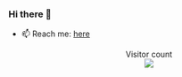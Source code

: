 
### Hi there 👋

- 📫 Reach me: [here](https://tonybenoy.com/)

<p align="center"> 
  Visitor count<br>
  <img src="http://arch.tonybenoy.com/counter.svg?" />
</p>


<!--
**tonybenoy/tonybenoy** is a ✨ _special_ ✨ repository because its `README.md` (this file) appears on your GitHub profile.

Here are some ideas to get you started:

- 🔭 I’m currently working on ...

- 👯 I’m looking to collaborate on ...
- 🤔 I’m looking for help with ...
- 💬 Ask me about ...
- 😄 Pronouns: ...
- ⚡ Fun fact: ...
-->
